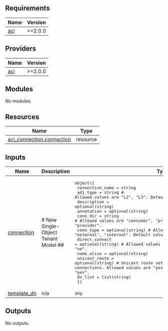 <!-- BEGIN_TF_DOCS -->
## Requirements

| Name | Version |
|------|---------|
| <a name="requirement_aci"></a> [aci](#requirement\_aci) | >=2.0.0 |

## Providers

| Name | Version |
|------|---------|
| <a name="provider_aci"></a> [aci](#provider\_aci) | >=2.0.0 |

## Modules

No modules.

## Resources

| Name | Type |
|------|------|
| [aci_connection.connection](https://registry.terraform.io/providers/CiscoDevNet/aci/latest/docs/resources/connection) | resource |

## Inputs

| Name | Description | Type | Default | Required |
|------|-------------|------|---------|:--------:|
| <a name="input_connection"></a> [connection](#input\_connection) | # New Single-Object Tenant Model ## | <pre>object({<br>    connection_name = string<br>    adj_type        = string # Allowed values are "L2", "L3". Default value is "L2".<br>    description     = optional(string)<br>    annotation      = optional(string)<br>    conn_dir        = string # Allowed values are "consumer", "provider". Default value is "provider".<br>    conn_type       = optional(string) # Allowed values are "external", "internal". Default value is "external".<br>    direct_connect  = optional(string) # Allowed values are "yes" and "no". Default value is "no".<br>    name_alias      = optional(string)<br>    unicast_route   = optional(string) # Unicast route setting should be true for L3 connections. Allowed values are "yes" and "no". Default value is "yes".<br>    dn_list         = list(string)<br>  })</pre> | n/a | yes |
| <a name="input_template_dn"></a> [template\_dn](#input\_template\_dn) | n/a | `any` | n/a | yes |

## Outputs

No outputs.
<!-- END_TF_DOCS -->